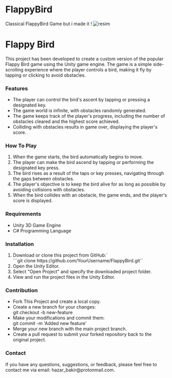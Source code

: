 # FlappyBird
Classical FlappyBird Game but i made it !
![resim](https://github.com/HazarBakir/FlappyBird/assets/92859817/22fbe3e3-4abf-4a9c-a873-c3cd3bf47ac5)

<h1>Flappy Bird</h1>
This project has been developed to create a custom version of the popular Flappy Bird game using the Unity game engine. The game is a simple side-scrolling experience where the player controls a bird, making it fly by tapping or clicking to avoid obstacles.

<h3>Features</h3>
<ul class="class_4">
  <li>The player can control the bird's ascent by tapping or pressing a designated key.</li>
  <li>The game world is infinite, with obstacles randomly generated.</li>
  <li>The game keeps track of the player's progress, including the number of obstacles cleared and the highest score achieved.</li>
  <li>Colliding with obstacles results in game over, displaying the player's score.</li> 
</ul>

<h3>How To Play</h3>
<ol class="class_one">
  <li>When the game starts, the bird automatically begins to move.</li>
  <li>The player can make the bird ascend by tapping or performing the designated key press.</li>
  <li>The bird rises as a result of the taps or key presses, navigating through the gaps between obstacles.</li>
  <li>The player's objective is to keep the bird alive for as long as possible by avoiding collisions with obstacles.</li>
  <li>When the bird collides with an obstacle, the game ends, and the player's score is displayed.</li>
</ol>

<h3>Requirements</h3>
<ul class="class_1">
  <li>Unity 3D Game Engine</li>
  <li>C# Programming Language</li>
</ul>

<h3>Installation</h3>
<ol class="class_2">
  <li>Download or clone this project from GitHub:`</li>
  ```git clone https://github.com/YourUsername/FlappyBird.git``
  <li>Open the Unity Editor.</li>
  <li>Select "Open Project" and specify the downloaded project folder.</li>
  <li>View and run the project files in the Unity Editor.</li>
</ol>

<h3>Contribution</h3>
<ul class="class_3">
  <li>Fork This Project and create a local copy.</li>
  <li>Create a new branch for your changes:</li>
  git checkout -b new-feature
  <li>Make your modifications and commit them:</li>
  git commit -m 'Added new feature'
  <li> Merge your new branch with the main project branch.</li>
  <li>Create a pull request to submit your forked repository back to the original project.</li>
</ul>

<h3>Contact</h3>
If you have any questions, suggestions, or feedback, please feel free to contact me via email: hazar_bakir@protonmail.com.
